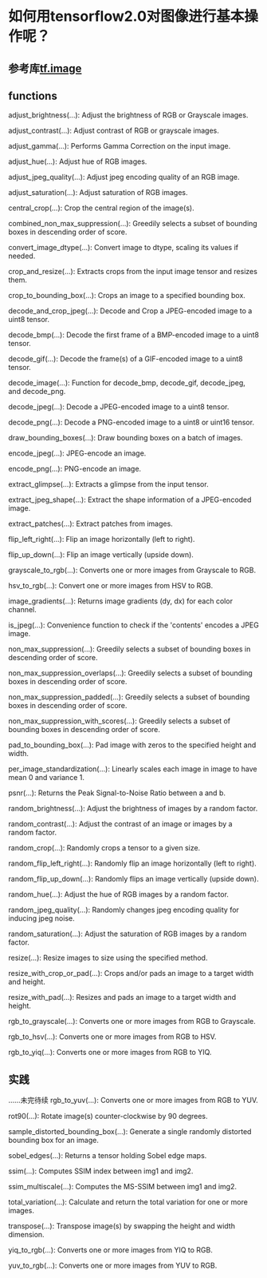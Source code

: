 # 如何用tensorflow2.0对图像进行基本操作呢？
## 参考库[tf.image](https://www.tensorflow.org/api_docs/python/tf/image#functions)
## functions
adjust_brightness(...): Adjust the brightness of RGB or Grayscale images.

adjust_contrast(...): Adjust contrast of RGB or grayscale images.

adjust_gamma(...): Performs Gamma Correction on the input image.

adjust_hue(...): Adjust hue of RGB images.

adjust_jpeg_quality(...): Adjust jpeg encoding quality of an RGB image.

adjust_saturation(...): Adjust saturation of RGB images.

central_crop(...): Crop the central region of the image(s).

combined_non_max_suppression(...): Greedily selects a subset of bounding boxes in descending order of score.

convert_image_dtype(...): Convert image to dtype, scaling its values if needed.

crop_and_resize(...): Extracts crops from the input image tensor and resizes them.

crop_to_bounding_box(...): Crops an image to a specified bounding box.

decode_and_crop_jpeg(...): Decode and Crop a JPEG-encoded image to a uint8 tensor.

decode_bmp(...): Decode the first frame of a BMP-encoded image to a uint8 tensor.

decode_gif(...): Decode the frame(s) of a GIF-encoded image to a uint8 tensor.

decode_image(...): Function for decode_bmp, decode_gif, decode_jpeg, and decode_png.

decode_jpeg(...): Decode a JPEG-encoded image to a uint8 tensor.

decode_png(...): Decode a PNG-encoded image to a uint8 or uint16 tensor.

draw_bounding_boxes(...): Draw bounding boxes on a batch of images.

encode_jpeg(...): JPEG-encode an image.

encode_png(...): PNG-encode an image.

extract_glimpse(...): Extracts a glimpse from the input tensor.

extract_jpeg_shape(...): Extract the shape information of a JPEG-encoded image.

extract_patches(...): Extract patches from images.

flip_left_right(...): Flip an image horizontally (left to right).

flip_up_down(...): Flip an image vertically (upside down).

grayscale_to_rgb(...): Converts one or more images from Grayscale to RGB.

hsv_to_rgb(...): Convert one or more images from HSV to RGB.

image_gradients(...): Returns image gradients (dy, dx) for each color channel.

is_jpeg(...): Convenience function to check if the 'contents' encodes a JPEG image.

non_max_suppression(...): Greedily selects a subset of bounding boxes in descending order of score.

non_max_suppression_overlaps(...): Greedily selects a subset of bounding boxes in descending order of score.

non_max_suppression_padded(...): Greedily selects a subset of bounding boxes in descending order of score.

non_max_suppression_with_scores(...): Greedily selects a subset of bounding boxes in descending order of score.

pad_to_bounding_box(...): Pad image with zeros to the specified height and width.

per_image_standardization(...): Linearly scales each image in image to have mean 0 and variance 1.

psnr(...): Returns the Peak Signal-to-Noise Ratio between a and b.

random_brightness(...): Adjust the brightness of images by a random factor.

random_contrast(...): Adjust the contrast of an image or images by a random factor.

random_crop(...): Randomly crops a tensor to a given size.

random_flip_left_right(...): Randomly flip an image horizontally (left to right).

random_flip_up_down(...): Randomly flips an image vertically (upside down).

random_hue(...): Adjust the hue of RGB images by a random factor.

random_jpeg_quality(...): Randomly changes jpeg encoding quality for inducing jpeg noise.

random_saturation(...): Adjust the saturation of RGB images by a random factor.

resize(...): Resize images to size using the specified method.

resize_with_crop_or_pad(...): Crops and/or pads an image to a target width and height.

resize_with_pad(...): Resizes and pads an image to a target width and height.

rgb_to_grayscale(...): Converts one or more images from RGB to Grayscale.

rgb_to_hsv(...): Converts one or more images from RGB to HSV.

rgb_to_yiq(...): Converts one or more images from RGB to YIQ.
## 实践

……未完待续
rgb_to_yuv(...): Converts one or more images from RGB to YUV.

rot90(...): Rotate image(s) counter-clockwise by 90 degrees.

sample_distorted_bounding_box(...): Generate a single randomly distorted bounding box for an image.

sobel_edges(...): Returns a tensor holding Sobel edge maps.

ssim(...): Computes SSIM index between img1 and img2.

ssim_multiscale(...): Computes the MS-SSIM between img1 and img2.

total_variation(...): Calculate and return the total variation for one or more images.

transpose(...): Transpose image(s) by swapping the height and width dimension.

yiq_to_rgb(...): Converts one or more images from YIQ to RGB.

yuv_to_rgb(...): Converts one or more images from YUV to RGB.

